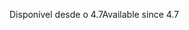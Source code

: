 <span data-ttu-id="b386f-101">Disponível desde o 4.7</span><span class="sxs-lookup"><span data-stu-id="b386f-101">Available since 4.7</span></span>
